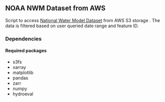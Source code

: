 ## NOAA NWM Dataset from AWS

Script to access [National Water Model Dataset](https://registry.opendata.aws/nwm-archive/) from AWS S3 storage .
The data is filtered based on user queried date range and feature ID.

### Dependencies

#### Required packages

- s3fs
- xarray
- matplotlib
- pandas
- zarr
- numpy
- hydroeval


